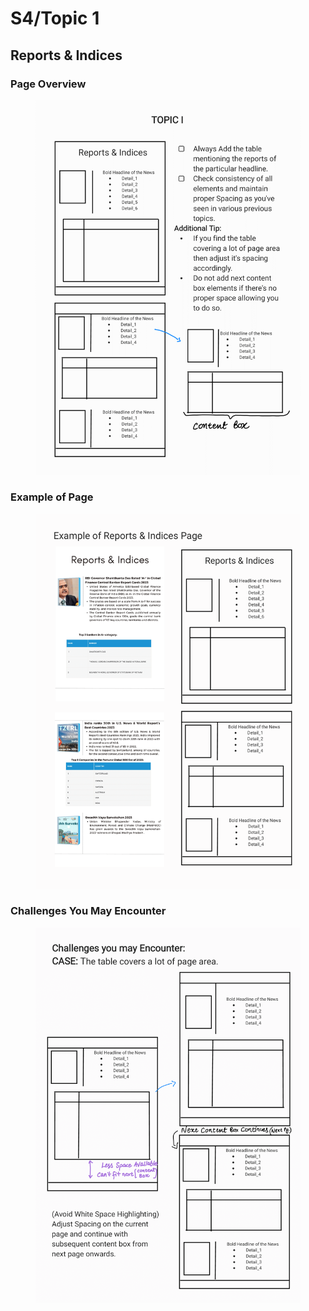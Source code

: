 # S4/Topic 1

## Reports & Indices

### Page Overview

<figure><img src="../../.gitbook/assets/V2-Magazine Design Gudelines Book-55.png" alt=""><figcaption></figcaption></figure>

### Example of Page

<figure><img src="../../.gitbook/assets/V2-Magazine Design Gudelines Book-56.png" alt=""><figcaption></figcaption></figure>

### Challenges You May Encounter

<figure><img src="../../.gitbook/assets/V2-Magazine Design Gudelines Book-57.png" alt=""><figcaption></figcaption></figure>
